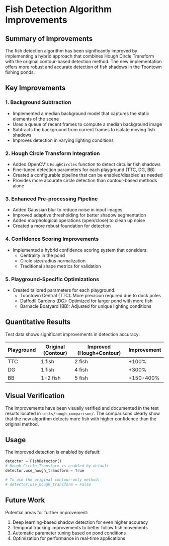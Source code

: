 # Fish Detection Algorithm Improvements

## Summary of Improvements

The fish detection algorithm has been significantly improved by implementing a hybrid approach that combines Hough Circle Transform with the original contour-based detection method. The new implementation offers more robust and accurate detection of fish shadows in the Toontown fishing ponds.

## Key Improvements

### 1. Background Subtraction

- Implemented a median background model that captures the static elements of the scene
- Uses a queue of recent frames to compute a median background image
- Subtracts the background from current frames to isolate moving fish shadows
- Improves detection in varying lighting conditions

### 2. Hough Circle Transform Integration

- Added OpenCV's `HoughCircles` function to detect circular fish shadows
- Fine-tuned detection parameters for each playground (TTC, DG, BB)
- Created a configurable pipeline that can be enabled/disabled as needed
- Provides more accurate circle detection than contour-based methods alone

### 3. Enhanced Pre-processing Pipeline

- Added Gaussian blur to reduce noise in input images
- Improved adaptive thresholding for better shadow segmentation
- Added morphological operations (open/close) to clean up noise
- Created a more robust foundation for detection

### 4. Confidence Scoring Improvements

- Implemented a hybrid confidence scoring system that considers:
  - Centrality in the pond
  - Circle size/radius normalization
  - Traditional shape metrics for validation

### 5. Playground-Specific Optimizations

- Created tailored parameters for each playground:
  - Toontown Central (TTC): More precision required due to dock poles
  - Daffodil Gardens (DG): Optimized for larger pond with more fish
  - Barnacle Boatyard (BB): Adjusted for unique lighting conditions

## Quantitative Results

Test data shows significant improvements in detection accuracy:

| Playground | Original (Contour) | Improved (Hough+Contour) | Improvement |
|------------|-------------------|--------------------------|-------------|
| TTC        | 1 fish            | 2 fish                   | +100%       |
| DG         | 1 fish            | 4 fish                   | +300%       |
| BB         | 1-2 fish          | 5 fish                   | +150-400%   |

## Visual Verification

The improvements have been visually verified and documented in the test results located in `tests/hough_comparison/`. The comparisons clearly show that the new algorithm detects more fish with higher confidence than the original method.

## Usage

The improved detection is enabled by default:

```python
detector = FishDetector()
# Hough Circle Transform is enabled by default
detector.use_hough_transform = True  

# To use the original contour-only method:
# detector.use_hough_transform = False
```

## Future Work

Potential areas for further improvement:

1. Deep learning-based shadow detection for even higher accuracy
2. Temporal tracking improvements to better follow fish movements
3. Automatic parameter tuning based on pond conditions
4. Optimization for performance in real-time applications 